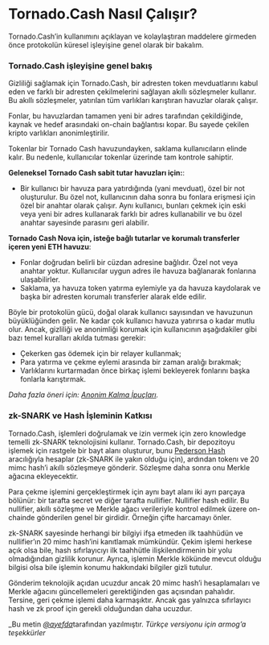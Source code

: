 # Tornado.Cash Nasıl Çalışır?

Tornado.Cash’in kullanımını açıklayan ve kolaylaştıran maddelere girmeden önce protokolün küresel işleyişine genel olarak bir bakalım.

### Tornado.Cash işleyişine genel bakış

Gizliliği sağlamak için Tornado.Cash, bir adresten token mevduatlarını kabul eden ve farklı bir adresten çekilmelerini sağlayan akıllı sözleşmeler kullanır. Bu akıllı sözleşmeler, yatırılan tüm varlıkları karıştıran havuzlar olarak çalışır.

Fonlar, bu havuzlardan tamamen yeni bir adres tarafından çekildiğinde, kaynak ve hedef arasındaki on-chain bağlantısı kopar. Bu sayede çekilen kripto varlıkları anonimleştirilir.

Tokenlar bir Tornado Cash havuzundayken, saklama kullanıcıların elinde kalır. Bu nedenle, kullanıcılar tokenlar üzerinde tam kontrole sahiptir.

**Geleneksel Tornado Cash sabit tutar havuzları için:**:

* Bir kullanıcı bir havuza para yatırdığında (yani mevduat), özel bir not oluşturulur. Bu özel not, kullanıcının daha sonra bu fonlara erişmesi için özel bir anahtar olarak çalışır. Aynı kullanıcı, bunları çekmek için eski veya yeni bir adres kullanarak farklı bir adres kullanabilir ve bu özel anahtar sayesinde parasını geri alabilir.

**Tornado Cash Nova için, isteğe bağlı tutarlar ve korumalı transferler içeren yeni ETH havuzu**:

* Fonlar doğrudan belirli bir cüzdan adresine bağlıdır. Özel not veya anahtar yoktur. Kullanıcılar uygun adres ile havuza bağlanarak fonlarına ulaşabilirler.
* Saklama, ya havuza token yatırma eylemiyle ya da havuza kaydolarak ve başka bir adresten korumalı transferler alarak elde edilir.

Böyle bir protokolün gücü, doğal olarak kullanıcı sayısından ve havuzunun büyüklüğünden gelir. Ne kadar çok kullanıcı havuza yatırırsa o kadar mutlu olur. Ancak, gizliliği ve anonimliği korumak için kullanıcının aşağıdakiler gibi bazı temel kuralları akılda tutması gerekir:

* Çekerken gas ödemek için bir relayer kullanmak;
* Para yatırma ve çekme eylemi arasında bir zaman aralığı bırakmak;
* Varlıklarını kurtarmadan önce birkaç işlemi bekleyerek fonlarını başka fonlarla karıştırmak.

_Daha fazla öneri için:_ [_Anonim Kalma İpuçları_](tips-to-remain-anonymous.md)_._

### zk-SNARK ve Hash İşleminin Katkısı

Tornado.Cash, işlemleri doğrulamak ve izin vermek için zero knowledge temelli zk-SNARK teknolojisini kullanır. Tornado.Cash, bir depozitoyu işlemek için rastgele bir bayt alanı oluşturur, bunu [Pederson Hash](https://iden3-docs.readthedocs.io/en/latest/iden3\_repos/research/publications/zkproof-standards-workshop-2/pedersen-hash/pedersen.html) aracılığıyla hesaplar (zk-SNARK ile yakın olduğu için), ardından tokenı ve 20 mimc hash’i akıllı sözleşmeye gönderir. Sözleşme daha sonra onu Merkle ağacına ekleyecektir.

Para çekme işlemini gerçekleştirmek için aynı bayt alanı iki ayrı parçaya bölünür: bir tarafta secret ve diğer tarafta nullifier. Nullifier hash edilir. Bu nullifier, akıllı sözleşme ve Merkle ağacı verileriyle kontrol edilmek üzere on-chainde gönderilen genel bir girdidir. Örneğin çifte harcamayı önler.

zk-SNARK sayesinde herhangi bir bilgiyi ifşa etmeden ilk taahhüdün ve nullifier’ın 20 mimc hash’ini kanıtlamak mümkündür. Çekim işlemi herkese açık olsa bile, hash sıfırlayıcıyı ilk taahhütle ilişkilendirmenin bir yolu olmadığından gizlilik korunur. Ayrıca, işlemin Merkle kökünde mevcut olduğu bilgisi olsa bile işlemin konumu hakkındaki bilgiler gizli tutulur.

Gönderim teknolojik açıdan ucuzdur ancak 20 mimc hash’i hesaplamaları ve Merkle ağacını güncellemeleri gerektiğinden gas açısından pahalıdır. Tersine, geri çekme işlemi daha karmaşıktır. Ancak gas yalnızca sıfırlayıcı hash ve zk proof için gerekli olduğundan daha ucuzdur.

_Bu metin [_@ayefda_](https://torn.community/u/ayefda)tarafından yazılmıştır.
_Türkçe versiyonu için armog’a teşekkürler_ 
